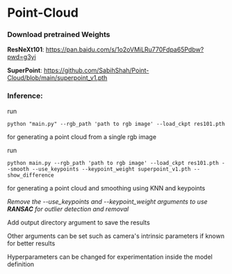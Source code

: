 # Point-Cloud

### Download pretrained Weights
**ResNeXt101**: https://pan.baidu.com/s/1o2oVMiLRu770Fdpa65Pdbw?pwd=g3yi

**SuperPoint**: https://github.com/SabihShah/Point-Cloud/blob/main/superpoint_v1.pth


### Inference:
run
```
python "main.py" --rgb_path 'path to rgb image' --load_ckpt res101.pth 
```
for generating a point cloud from a single rgb image

run
``` 
python main.py --rgb_path 'path to rgb image' --load_ckpt res101.pth --smooth --use_keypoints --keypoint_weight superpoint_v1.pth --show_difference
```
for generating a point cloud and smoothing using KNN and keypoints

*Remove the --use_keypoints and --keypoint_weight arguments to use **RANSAC** for outlier detection and removal*

Add output directory argument to save the results


Other arguments can be set such as camera's intrinsic parameters if known for better results

Hyperparameters can be changed for experimentation inside the model definition
